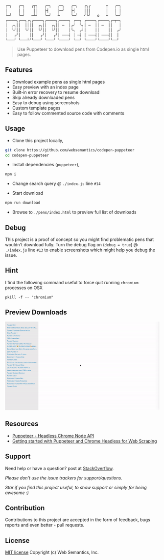 ```
╭─╮   ╭─╮   ╭┬╮   ╭─╮   ╭─╮   ╭─╮   ╭╮╭       ┬   ╭─╮
│     │ │    ││   ├┤    ├─╯   ├┤    │││       │   │ │
╰─╯   ╰─╯   ─┴╯   ╰─╯   ┴     ╰─╯   ╯╰╯   o   ┴   ╰─╯
╭────╮╭──╮╭╮╭────╮╭────╮╭────╮ ╭──╮ ╭────╮╭────╮╭─┬─╮                 
│  ╭╮││  ││││  ╭╮││  ╭╮││ ─  │╭╯  ╰╮│ ─  ││ ─  ││   │                 
│  ╰╯││  ╰╯││  ╰╯││  ╰╯││    │╰╮  ╭╯│    ││    ││  ╭╯                 
│   ╭╯│    ││   ╭╯│   ╭╯│ ───┤ │ ─┤ │ ───┤│ ───┤│  │                  
╰───╯ ╰───┴╯╰───╯ ╰───╯ ╰────╯ ╰──╯ ╰────╯╰────╯╰──╯                  
```
> Use Puppeteer to download pens from Codepen.io as single html pages.

## Features

- Download example pens as single html pages
- Easy preview with an index page
- Built-in error recovery to resume download
- Skip already downloaded pens
- Easy to debug using screenshots
- Custom template pages
- Easy to follow commented source code with comments

## Usage

- Clone this project locally,

```bash
git clone https://github.com/websemantics/codepen-puppeteer
cd codepen-puppeteer
```

- Install dependencies (`puppeteer`),

```bash
npm i
```

- Change search query @ `./index.js` line `#14`

- Start download

```bash
npm run download
```

- Browse to `./pens/index.html` to preview full list of downloads

## Debug

This project is a proof of concept so you might find problematic pens that wouldn't download fully. Turn the debug flag on (`debug = true`) @ `./index.js` line `#13` to enable screenshots which might help you debug the issue.

## Hint

I find the following command useful to force quit running `chromium` processes on OSX

```
pkill -f -- "chromium"
```

## Preview Downloads

<img alt="Codepen Puppeteer Preview Page" width="850" src="assets/img/preview.gif" />

## Resources

- [Puppeteer - Headless Chrome Node API](https://github.com/GoogleChrome/puppeteer)
- [Getting started with Puppeteer and Chrome Headless for Web Scraping](https://medium.com/@e_mad_ehsan/getting-started-with-puppeteer-and-chrome-headless-for-web-scrapping-6bf5979dee3e)

## Support

Need help or have a question? post at [StackOverflow](https://stackoverflow.com/questions/tagged/codepen-puppeteer+websemantics).

*Please don't use the issue trackers for support/questions.*

*Star if you find this project useful, to show support or simply for being awesome :)*

## Contribution

Contributions to this project are accepted in the form of feedback, bugs reports and even better - pull requests.

## License

[MIT license](http://opensource.org/licenses/mit-license.php) Copyright (c) Web Semantics, Inc.